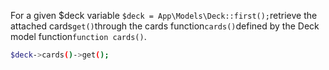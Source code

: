 For a given \$deck variable `$deck = App\Models\Deck::first();`retrieve the attached cards`get()`through the cards function`cards()`defined by the Deck model function`function cards()`.

```sh tinker
$deck->cards()->get();
```
